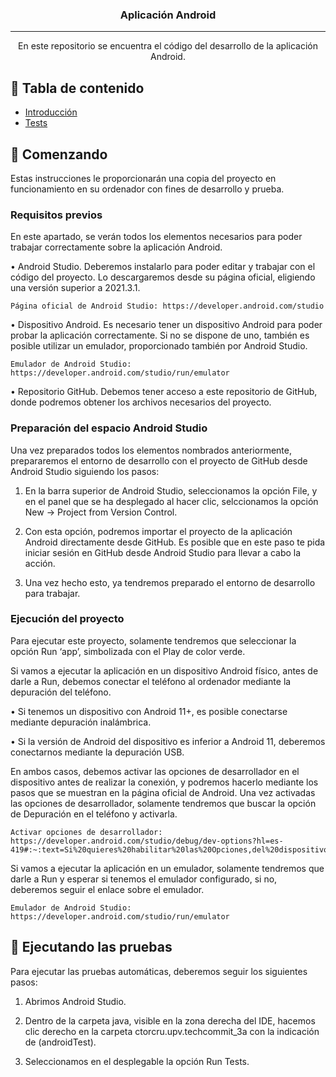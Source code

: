 <h3 align = "center"> Aplicación Android </h3>

---
<p align = "center"> En este repositorio se encuentra el código del desarrollo de la aplicación Android.
    <br>
</p>

## 📝 Tabla de contenido

- [Introducción](#Getting_started)
- [Tests](#tests)

## 🏁 Comenzando <a name = "getting_started"> </a>

Estas instrucciones le proporcionarán una copia del proyecto en funcionamiento en su ordenador con fines de desarrollo y prueba.

### Requisitos previos

En este apartado, se verán todos los elementos necesarios para poder trabajar correctamente sobre la aplicación Android.

•	Android Studio. Deberemos instalarlo para poder editar y trabajar con el código del proyecto. Lo descargaremos desde su página oficial, eligiendo una versión superior a 2021.3.1.
```
Página oficial de Android Studio: https://developer.android.com/studio
```

•	Dispositivo Android. Es necesario tener un dispositivo Android para poder probar la aplicación correctamente. Si no se dispone de uno, también es posible utilizar un emulador, proporcionado también por Android Studio.
```
Emulador de Android Studio: https://developer.android.com/studio/run/emulator
```

•	Repositorio GitHub. Debemos tener acceso a este repositorio de GitHub, donde podremos obtener los archivos necesarios del proyecto.



### Preparación del espacio Android Studio
Una vez preparados todos los elementos nombrados anteriormente, prepararemos el entorno de desarrollo con el proyecto de GitHub desde Android Studio siguiendo los pasos:
1.	En la barra superior de Android Studio, seleccionamos la opción File, y en el panel que se ha desplegado al hacer clic, selccionamos la opción New -> Project from Version Control.

2.	Con esta opción, podremos importar el proyecto de la aplicación Android directamente desde GitHub. Es posible que en este paso te pida iniciar sesión en GitHub desde Android Studio para llevar a cabo la acción.

3.	Una vez hecho esto, ya tendremos preparado el entorno de desarrollo para trabajar.



### Ejecución del proyecto
Para ejecutar este proyecto, solamente tendremos que seleccionar la opción Run ‘app’, simbolizada con el Play de color verde. 

Si vamos a ejecutar la aplicación en un dispositivo Android físico, antes de darle a Run, debemos conectar el teléfono al ordenador mediante la depuración del teléfono.

•	Si tenemos un dispositivo con Android 11+, es posible conectarse mediante depuración inalámbrica.

•	Si la versión de Android del dispositivo es inferior a Android 11, deberemos conectarnos mediante la depuración USB.

En ambos casos, debemos activar las opciones de desarrollador en el dispositivo antes de realizar la conexión, y podremos hacerlo mediante los pasos que se muestran en la página oficial de Android.
Una vez activadas las opciones de desarrollador, solamente tendremos que buscar la opción de Depuración en el teléfono y activarla.

```
Activar opciones de desarrollador: https://developer.android.com/studio/debug/dev-options?hl=es-419#:~:text=Si%20quieres%20habilitar%20las%20Opciones,del%20dispositivo%20>%20Número%20de%20compilación
``` 

Si vamos a ejecutar la aplicación en un emulador, solamente tendremos que darle a Run y esperar si tenemos el emulador configurado, si no, deberemos seguir el enlace sobre el emulador.
```
Emulador de Android Studio: https://developer.android.com/studio/run/emulator
```


## 🔧 Ejecutando las pruebas <a name = "tests"> </a>
Para ejecutar las pruebas automáticas, deberemos seguir los siguientes pasos:
1.	Abrimos Android Studio.

2.	Dentro de la carpeta java, visible en la zona derecha del IDE, hacemos clic derecho en la carpeta ctorcru.upv.techcommit_3a con la indicación de (androidTest).

3.	Seleccionamos en el desplegable la opción Run Tests.
